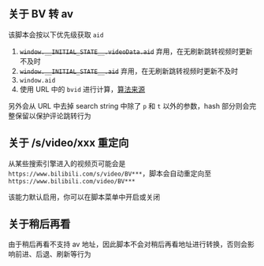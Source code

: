 ## 关于 BV 转 av

该脚本会按以下优先级获取 `aid`

1. ~~`window.__INITIAL_STATE__.videoData.aid`~~ 弃用，在无刷新跳转视频时更新不及时
2. ~~`window.__INITIAL_STATE__.aid`~~ 弃用，在无刷新跳转视频时更新不及时
3. `window.aid`
4. 使用 URL 中的 `bvid` 进行计算，[算法来源](https://www.zhihu.com/question/381784377/answer/1099438784)

另外会从 URL 中去掉 search string 中除了 `p` 和 `t` 以外的参数，hash 部分则会完整保留以保护评论跳转行为

## 关于 /s/video/xxx 重定向

从某些搜索引擎进入的视频页可能会是 `https://www.bilibili.com/s/video/BV***`，脚本会自动重定向至 `https://www.bilibili.com/video/BV***`

该能力默认启用，你可以在脚本菜单中开启或关闭

## 关于稍后再看

由于稍后再看不支持 av 地址，因此脚本不会对稍后再看地址进行转换，否则会影响前进、后退、刷新等行为
